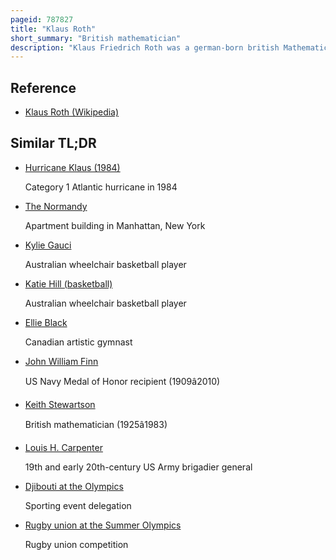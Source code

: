 ```yaml
---
pageid: 787827
title: "Klaus Roth"
short_summary: "British mathematician"
description: "Klaus Friedrich Roth was a german-born british Mathematician who won the Fields Medal for proving Roth's Theorem on the Diophantine Approximation of algebraic Numbers. He was also a Recipient of the Sylvester Medal and the de morgan medal and a Fellow of the Royal Society."
---
```


## Reference

- [Klaus Roth (Wikipedia)](https://en.wikipedia.org/?curid=787827)

## Similar TL;DR

- [Hurricane Klaus (1984)](/tldr/en/hurricane-klaus-1984)

  Category 1 Atlantic hurricane in 1984

- [The Normandy](/tldr/en/the-normandy)

  Apartment building in Manhattan, New York

- [Kylie Gauci](/tldr/en/kylie-gauci)

  Australian wheelchair basketball player

- [Katie Hill (basketball)](/tldr/en/katie-hill-basketball)

  Australian wheelchair basketball player

- [Ellie Black](/tldr/en/ellie-black)

  Canadian artistic gymnast

- [John William Finn](/tldr/en/john-william-finn)

  US Navy Medal of Honor recipient (1909â2010)

- [Keith Stewartson](/tldr/en/keith-stewartson)

  British mathematician (1925â1983)

- [Louis H. Carpenter](/tldr/en/louis-h-carpenter)

  19th and early 20th-century US Army brigadier general

- [Djibouti at the Olympics](/tldr/en/djibouti-at-the-olympics)

  Sporting event delegation

- [Rugby union at the Summer Olympics](/tldr/en/rugby-union-at-the-summer-olympics)

  Rugby union competition
